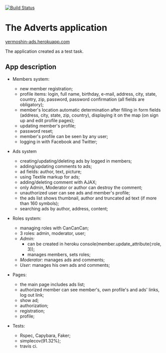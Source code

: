[![Build Status](https://travis-ci.org/andriyErmoshyn/adverts_app.svg)](https://travis-ci.org/andriyErmoshyn/adverts_app)

# The Adverts application

[yermoshin-ads.herokuapp.com](https://yermoshin-ads.herokuapp.com)


The application created as a test task.

## App description

* Members system:
  - new member registration;
  - profile items: login, full name, birthday, e-mail, address, city, state, country, zip, password, password confirmation (all fields are obligatory);
  - member's location automatic determination after filling in form fields (address, city, state, zip, country), displaying it on the map (on sign up and edit profile pages);
  - updating member's profile;
  - password reset;
  - member's profile can be seen by any user;
  - logging in with Facebook and Twitter;

* Ads system
  - creating/updating/deleting ads by logged in members;
  - adding/updating comments to ads;
  - ad fields: author, text, picture;
  - using Textile markup for ads;
  - adding/deleting comment with AJAX;
  - only Admin, Moderator or author can destroy the comment;
  - unauthorized user can see ads and member's profile;
  - the ads list shows thumbnail, author and truncated ad text (if more than 160 symbols);
  - searching ads by author, address, content;

* Roles system:
  - managing roles with CanCanCan;
  - 3 roles: admin, moderator, user;
  - *Admin:* 
    - can be created in heroku console(member.update_attribute(:role, 3));
    - manages members, sets roles;
  - *Moderator:* manages ads and comments;
  - *User:* manages his own ads and comments;

* Pages:
  - the main page includes ads list;
  - authorized member can see member's, own profile's and ads' links, log out link;
  - show ad;
  - authorization;
  - registration;
  - profile;

* Tests:
   - Rspec, Capybara, Faker;
   - simplecov(91.32%);
   - travis ci.
